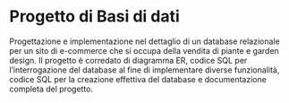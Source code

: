 # Progetto di Basi di dati
Progettazione e implementazione nel dettaglio di un database relazionale per un sito di e-commerce che si occupa della vendita di piante e garden design. Il progetto è corredato di diagramma ER, codice SQL per l’interrogazione del database al fine di implementare diverse funzionalità, codice SQL per la creazione effettiva del database e documentazione completa del progetto.
